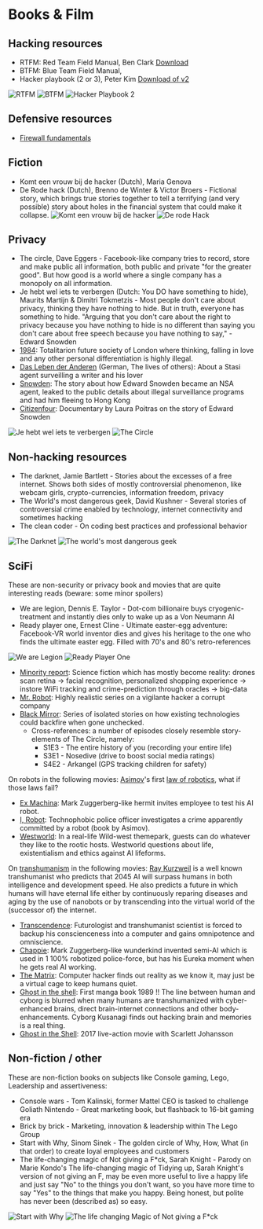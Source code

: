 # Books & Film

## Hacking resources
* RTFM: Red Team Field Manual, Ben Clark [Download](https://github.com/tanc7/hacking-books/blob/master/RTFM%20-%20Red%20Team%20Field%20Manual%20v3.pdf)
* BTFM: Blue Team Field Manual, 
* Hacker playbook (2 or 3), Peter Kim [Download of v2](https://github.com/tanc7/hacking-books/blob/master/The%20Hacker%20Playbook%202%2C%20Practical%20Guide%20To%20Penetration%20Testing%20By%20Peter%20Kim.pdf)

![RTFM](rtfm.png)
![BTFM](btfm.png)
![Hacker Playbook 2](hacker_playbook.png)


## Defensive resources
* [Firewall fundamentals](https://www.amazon.com/Firewall-Fundamentals-Wes-Noonan/dp/1587052210/ref=cm_cr_pr_sims_t)


## Fiction
* Komt een vrouw bij de hacker (Dutch), Maria Genova
* De Rode hack (Dutch), Brenno de Winter & Victor Broers - Fictional story, which brings true stories together to tell a terrifying (and very possible) story about holes in the financial system that could make it collapse.
![Komt een vrouw bij de hacker](Komt_een_vrouw_bij_de_hacker.jpg)
![De rode Hack](de_rode_hack.jpg)


## Privacy
* The circle, Dave Eggers - Facebook-like company tries to record, store and make public all information, both public and private "for the greater good". But how good is a world where a single company has a monopoly on all information.
* Je hebt wel iets te verbergen (Dutch: You DO have something to hide),  Maurits Martijn & Dimitri Tokmetzis - Most people don't care about privacy, thinking they have nothing to hide. But in truth, everyone has something to hide. "Arguing that you don't care about the right to privacy because you have nothing to hide is no different than saying you don't care about free speech because you have nothing to say," - Edward Snowden
* [1984](https://www.imdb.com/title/tt0087803): Totalitarion future society of London where thinking, falling in love and any other personal differentiation is highly illegal.
* [Das Leben der Anderen](https://www.imdb.com/title/tt0405094) (German, The lives of others): About a Stasi agent surveilling a writer and his lover
* [Snowden](https://www.imdb.com/title/tt3774114): The story about how Edward Snowden became an NSA agent, leaked to the public details about illegal surveillance programs and had him fleeing to Hong Kong
* [Citizenfour](https://www.imdb.com/title/tt4044364): Documentary by Laura Poitras on the story of Edward Snowden

![Je hebt wel iets te verbergen](je_hebt_wel_iets_te_verbergen.jpg)
![The Circle](the_circle.jpg)


## Non-hacking resources
* The darknet, Jamie Bartlett - Stories about the excesses of a free internet. Shows both sides of mostly controversial phenomenon, like webcam girls, crypto-currencies, information freedom, privacy
* The World's most dangerous geek, David Kushner - Several stories of controversial crime enabled by technology, internet connectivity and sometimes hacking
* The clean coder - On coding best practices and professional behavior

![The Darknet](the_darknet.jpg) 
![The world's most dangerous geek](worlds_most_dangerous_geek.jpg) 


## SciFi
These are non-security or privacy book and movies that are quite interesting reads (beware: some minor spoilers)
* We are legion,  Dennis E. Taylor - Dot-com billionaire buys cryogenic-treatment and instantly dies only to wake up as a Von Neumann AI
* Ready player one, Ernest Cline - Ultimate easter-egg adventure: Facebook-VR world inventor dies and gives his heritage to the one who finds the ultimate easter egg. Filled with 70's and 80's retro-references

![We are Legion](we_are_legion.jpg)
![Ready Player One](ready_player_one.jpg)

* [Minority report](https://www.imdb.com/title/tt0181689): Science fiction which has mostly become reality: drones scan retina -> facial recognition, personalized shopping experience -> instore WiFi tracking and crime-prediction through oracles -> big-data
* [Mr. Robot](https://www.imdb.com/title/tt4158110/): Highly realistic series on a vigilante hacker a corrupt company
* [Black Mirror](https://www.imdb.com/title/tt2085059): Series of isolated stories on how existing technologies could backfire when gone unchecked.
  * Cross-references: a number of episodes closely resemble story-elements of The Circle, namely:
    * S1E3 - The entire history of you (recording your entire life)
    * S3E1 - Nosedive (drive to boost social media ratings)
    * S4E2 - Arkangel (GPS tracking children for safety)


On robots in the following movies:
[Asimov](https://en.wikipedia.org/wiki/Isaac_Asimov)'s first [law of robotics](https://en.wikipedia.org/wiki/Three_Laws_of_Robotics), what if those laws fail?
* [Ex Machina](https://www.imdb.com/title/tt0470752): Mark Zuggerberg-like hermit invites employee to test his AI robot.
* [I, Robot](https://www.imdb.com/title/tt0343818): Technophobic police officer investigates a crime apparently committed by a robot (book by Asimov).
* [Westworld](https://www.imdb.com/title/tt0475784): In a real-life Wild-west themepark, guests can do whatever they like to the rootic hosts. Westworld questions about life, existentialism and ethics against AI lifeforms. 

On [transhumanism](https://en.wikipedia.org/wiki/Transhumanism) in the following movies:
[Ray Kurzweil](https://en.wikipedia.org/wiki/Ray_Kurzweil) is a well known transhumanist who predicts that 2045 AI will surpass humans in both intelligence and development speed. He also predicts a future in which humans
will have eternal life either by continuously reparing diseases and aging by the use of nanobots or by transcending into the virtual world of the (successor of) the internet.

* [Transcendence](https://www.imdb.com/title/tt2209764): Futurologist and transhumanist scientist is forced to backup his conscienceness into a computer and gains omnipotence and omniscience.
* [Chappie](https://www.imdb.com/title/tt1823672): Mark Zuggerberg-like wunderkind invented semi-AI which is used in 1 100% robotized police-force, but has his Eureka moment when he gets real AI working.
* [The Matrix](https://www.imdb.com/title/tt0133093): Computer hacker finds out reality as we know it, may just be a virtual cage to keep humans quiet.
* [Ghost in the shell](https://www.imdb.com/title/tt0113568): First manga book 1989 !! The line between human and cyborg is blurred when many humans are transhumanized with cyber-enhanced brains, direct brain-internet connections and other body-enhancements. Cyborg Kusanagi finds out hacking brain and memories is a real thing.
* [Ghost in the Shell](https://www.imdb.com/title/tt1219827): 2017 live-action movie with Scarlett Johansson


## Non-fiction / other
These are non-fiction books on subjects like Console gaming, Lego, Leadership and assertiveness:

* Console wars - Tom Kalinski, former Mattel CEO is tasked to challenge Goliath Nintendo - Great marketing book, but flashback to 16-bit gaming era
* Brick by brick - Marketing, innovation & leadership within The Lego Group
* Start with Why, Sinom Sinek - The golden circle of Why, How, What (in that order) to create loyal employees and customers
* The life-changing magic of Not giving a F*ck, Sarah Knight - Parody on Marie Kondo's The life-changing magic of Tidying up, Sarah Knight's version of not giving an F, may be even more useful to live a happy life and just say "No" to the things you don't want, so you have more time to say "Yes" to the things that make you happy. Being honest, but polite has never been (described as) so easy.

![Start with Why](start_with_why.jpg)
![The life changing Magic of Not giving a F*ck](not_giving_a_fuck.jpg)

